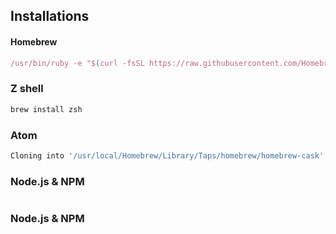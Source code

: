 
## Installations

#### Homebrew
```javascript
/usr/bin/ruby -e "$(curl -fsSL https://raw.githubusercontent.com/Homebrew/install/master/install)"
```

### Z shell
```javascript
brew install zsh

```

### Atom

```javascript
Cloning into '/usr/local/Homebrew/Library/Taps/homebrew/homebrew-cask'...
```

### Node.js & NPM
```javascript

```

### Node.js & NPM
```javascript

```

